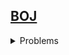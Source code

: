 ## [BOJ](https://www.acmicpc.net/")

<details>
<summary>Problems</summary>
<div markdown="1">
    <table border="1">
        <th>NO.</th>
        <th>Title</th>
        <tr><td>2669</td><td>직사각형 합집합 면적</td></tr>
    </table>
    </div>
</details>

